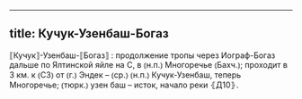 
---
title: Кучук-Узенбаш-Богаз
---
⟦Кучук⟧-Узенбаш-⟦Богаз⟧
: продолжение тропы через Иограф-Богаз дальше по Ялтинской яйле на С, в ⦅н.п.⦆ Многоречье ⦅Бахч.⦆; проходит в 3 км. к ⦅СЗ⦆ от ⦅г.⦆ Эндек – ⦅ср.⦆ ⦅н.п.⦆ Кучук-Узенбаш, теперь Многоречье; ⦅тюрк.⦆ узен баш – исток, начало реки ⦃Д10⦄.
